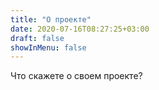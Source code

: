 ```yaml
---
title: "О проекте"
date: 2020-07-16T08:27:25+03:00
draft: false
showInMenu: false
---
```


Что скажете о своем проекте?
